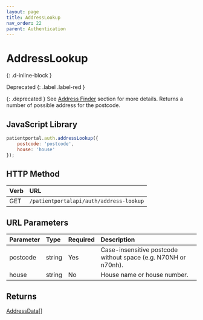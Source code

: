 ```yaml
---
layout: page
title: AddressLookup
nav_order: 22
parent: Authentication
---
```


# AddressLookup
{: .d-inline-block }

Deprecated
{: .label .label-red }

{: .deprecated }
See [Address Finder](../address-finder/address-finder) section for more details.
Returns a number of possible address for the postcode.

## JavaScript Library

```javascript
patientportal.auth.addressLookup({
    postcode: 'postcode',
    house: 'house'
});
```

## HTTP Method

| Verb | URL                                    |
|:-----|:---------------------------------------|
| GET  | `/patientportalapi/auth/address-lookup`|

## URL Parameters

| Parameter | Type   | Required | Description                                                    |
|:----------|:-------|:---------|:---------------------------------------------------------------|
| postcode  | string | Yes      | Case-insensitive postcode without space (e.g. N70NH or n70nh). |
| house     | string | No       | House name or house number.                                    |

## Returns

[AddressData](../objects-and-data-types/addressdata)[]
